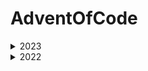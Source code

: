 # AdventOfCode

<details>
  
  <summary>2023</summary>
 
  ### Puzzle
  1.[Trebuchet](./AdventOfCode/Aoc2023/input/day01/puzzle.md#puzzle) 
  - [Solution](./AdventOfCode/Aoc2023/Day01.cs#solution)

  2.[Cube Conundrum](./AdventOfCode/Aoc2023/input/day02/puzzle.md#puzzle) 
  - [Solution](./AdventOfCode/Aoc2023/Day02.cs#solution)

  3.[Gear Ratios](./AdventOfCode/Aoc2023/input/day03/puzzle.md#puzzle) 
  - [Solution](./AdventOfCode/Aoc2023/Day03.cs#solution)

  4.[Scratchcards](./AdventOfCode/Aoc2023/input/day04/puzzle.md#puzzle) 
  - [Solution](./AdventOfCode/Aoc2023/Day04.cs#solution)

  5.[If You Give A Seed A Fertilizer](./AdventOfCode/Aoc2023/input/day05/puzzle.md#puzzle) 
  - [Solution](./AdventOfCode/Aoc2023/Day05.cs#solution)

  6.[Wait For It](./AdventOfCode/Aoc2023/input/day06/puzzle.md#puzzle) 
  - [Solution](./AdventOfCode/Aoc2023/Day06.cs#solution)

  7.[Camel Cards](./AdventOfCode/Aoc2023/input/day07/puzzle.md#puzzle) 
  - [Solution](./AdventOfCode/Aoc2023/Day07.cs#solution)

  8.[Haunted Wasteland](./AdventOfCode/Aoc2023/input/day08/puzzle.md#puzzle) 
  - [Solution](./AdventOfCode/Aoc2023/Day08.cs#solution)

  9.[Mirage Maintenance](./AdventOfCode/Aoc2023/input/day09/puzzle.md#puzzle) 
  - [Solution](./AdventOfCode/Aoc2023/Day09.cs#solution)
    
</details>

<details>
  <summary>2022</summary>

  ### Puzzles

  1.[Calorie Counting](./AdventOfCode/Aoc2022/input/day01/puzzle.md#puzzle)
  - [Solution](./AdventOfCode/Aoc2022/Day01.cs#solution)

  2.[Rock Paper Scissors](./AdventOfCode/Aoc2022/input/day02/puzzle.md#puzzle)
  - [Solution](./AdventOfCode/Aoc2022/Day02.cs#solution)

  3.[Rucksack Reorganization](./AdventOfCode/Aoc2022/input/day03/puzzle.md#puzzle)
  - [Solution](./AdventOfCode/Aoc2022/Day03.cs#solution)

  4.[ Camp Cleanup](./AdventOfCode/Aoc2022/input/day04/puzzle.md#puzzle)
  - [Solution](./AdventOfCode/Aoc2022/Day04.cs#solution)

  5.[Supply Stacks](./AdventOfCode/Aoc2022/input/day05/puzzle.md#puzzle)
  - [Solution](./AdventOfCode/Aoc2022/Day05.cs#solution)

  6.[Tuning Trouble](./AdventOfCode/Aoc2022/input/day06/puzzle.md#puzzle)
  - [Solution](./AdventOfCode/Aoc2022/Day06.cs#solution)
 
  7.[No Space Left On Device](./AdventOfCode/Aoc2022/input/day07/puzzle.md#puzzle)
  - [Solution](./AdventOfCode/Aoc2022/Day07.cs#solution)

  8.[Tuning Trouble](./AdventOfCode/Aoc2022/input/day08/puzzle.md#puzzle)
  - [Solution](./AdventOfCode/Aoc2022/Day08.cs#solution)

  9.[Rope Bridge](./AdventOfCode/Aoc2022/input/day09/puzzle.md#puzzle)
  - [Solution](./AdventOfCode/Aoc2022/Day09.cs#solution)

  10.[Cathode-Ray Tube](./AdventOfCode/Aoc2022/input/day10/puzzle.md#puzzle)
  - [Solution](./AdventOfCode/Aoc2022/Day10.cs#solution)

  11.[Monkey in the Middle](./AdventOfCode/Aoc2022/input/day11/puzzle.md#puzzle)
  - [Solution](./AdventOfCode/Aoc2022/Day11.cs#solution)

  12.[Hill Climbing Algorithm](./AdventOfCode/Aoc2022/input/day12/puzzle.md#puzzle)
  - [Solution](./AdventOfCode/Aoc2022/Day12.cs#solution)

  13.[Distress Signal](./AdventOfCode/Aoc2022/input/day13/puzzle.md#puzzle)
  - [Solution](./AdventOfCode/Aoc2022/Day13.cs#solution)

</details>
